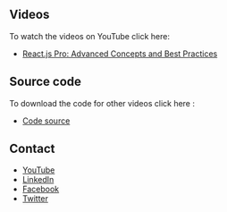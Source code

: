 ## Videos
To watch the videos on YouTube click here:
- [React.js Pro: Advanced Concepts and Best Practices](https://www.youtube.com/playlist?list=PLm_sigBWSRY1wOjD4O8vAmZsOf2QdILSI)

## Source code
To download the code for other videos click here :
- [Code source](https://github.com/jamaoui/advanced_react_js/blob/main/README.md)


## Contact
- [YouTube](https://www.youtube.com/c/JamaouiMouad)
- [LinkedIn](https://www.linkedin.com/in/jamaoui/)
- [Facebook](https://facebook.com/mouad.jamaaoui/)
- [Twitter](https://twitter.com/jamaouimouad)